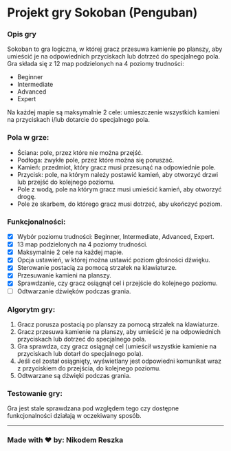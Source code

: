 # Projekt gry Sokoban (Penguban)


### Opis gry

Sokoban to gra logiczna, w której gracz przesuwa kamienie po planszy, aby umieścić je na odpowiednich przyciskach lub dotrzeć do specjalnego pola. Gra składa się z 12 map podzielonych na 4 poziomy trudności:

- Beginner
- Intermediate
- Advanced
- Expert

Na każdej mapie są maksymalnie 2 cele: umieszczenie wszystkich kamieni na przyciskach i/lub dotarcie do specjalnego pola.
### Pola w grze:
- Ściana: pole, przez które nie można przejść.
- Podłoga: zwykłe pole, przez które można się poruszać.
- Kamień: przedmiot, który gracz musi przesunąć na odpowiednie pole.
- Przycisk: pole, na którym należy postawić kamień, aby otworzyć drzwi lub przejść do kolejnego poziomu.
- Pole z wodą, pole na którym gracz musi umieścić kamień, aby otworzyć drogę.
- Pole ze skarbem, do którego gracz musi dotrzeć, aby ukończyć poziom.

### Funkcjonalności:

- [x] Wybór poziomu trudności: Beginner, Intermediate, Advanced, Expert.
- [x] 13 map podzielonych na 4 poziomy trudności.
- [x] Maksymalnie 2 cele na każdej mapie.
- [x] Opcja ustawień, w której można ustawić poziom głośności dźwięku.
- [x] Sterowanie postacią za pomocą strzałek na klawiaturze.
- [x] Przesuwanie kamieni na planszy.
- [x] Sprawdzanie, czy gracz osiągnął cel i przejście do kolejnego poziomu.
- [ ] Odtwarzanie dźwięków podczas grania.

### Algorytm gry:

1. Gracz porusza postacią po planszy za pomocą strzałek na klawiaturze.
2. Gracz przesuwa kamienie na planszy, aby umieścić je na odpowiednich przyciskach lub dotrzeć do specjalnego pola.
3. Gra sprawdza, czy gracz osiągnął cel (umieścił wszystkie kamienie na przyciskach lub dotarł do specjalnego pola).
4. Jeśli cel został osiągnięty, wyświetlany jest odpowiedni komunikat wraz z przyciskiem do przejścia, do kolejnego poziomu.
5. Odtwarzane są dźwi️ęki podczas grania.

### Testowanie gry:

Gra jest stale sprawdzana pod względem tego czy dostępne funkcjonalności działają w oczekiwany sposób.

---
### Made with ❤️ by: Nikodem Reszka
